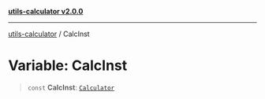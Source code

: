 [**utils-calculator v2.0.0**](../README.md)

***

[utils-calculator](../README.md) / CalcInst

# Variable: CalcInst

> `const` **CalcInst**: [`Calculator`](../classes/Calculator.md)
